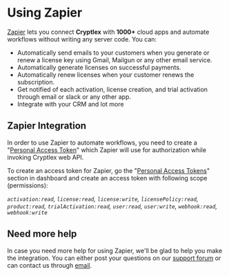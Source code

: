 # Using Zapier

[Zapier](https://zapier.com/) lets you connect **Cryptlex** with **1000+** cloud apps and automate workflows without writing any server code. You can:

* Automatically send emails to your customers when you generate or renew a license key using Gmail, Mailgun or any other email service.
* Automatically generate licenses on successful payments.
* Automatically renew licenses when your customer renews the subscription.
* Get notified of each activation, license creation, and trial activation through email or slack or any other app.
* Integrate with your CRM and lot more

## Zapier Integration

In order to use Zapier to automate workflows, you need to create a "[Personal Access Token](https://app.cryptlex.com/api/personal-access-tokens)" which Zapier will use for authorization while invoking Cryptlex web API.

To create an access token for Zapier, go the "[Personal Access Tokens](https://app.cryptlex.com/api/personal-access-tokens)" section in dashboard and create an access token with following scope \(permissions\): 

_`activation:read`, `license:read`, `license:write`, `licensePolicy:read`, `product:read`, `trialActivation:read`, `user:read`, `user:write`, `webhook:read`, `webhook:write`_

## Need more help

In case you need more help for using Zapier, we'll be glad to help you make the integration. You can either post your questions on our [support forum](https://forums.cryptlex.com) or can contact us through [email](mailto:support@cryptlex.com?Subject=Zapier%20Integration).

